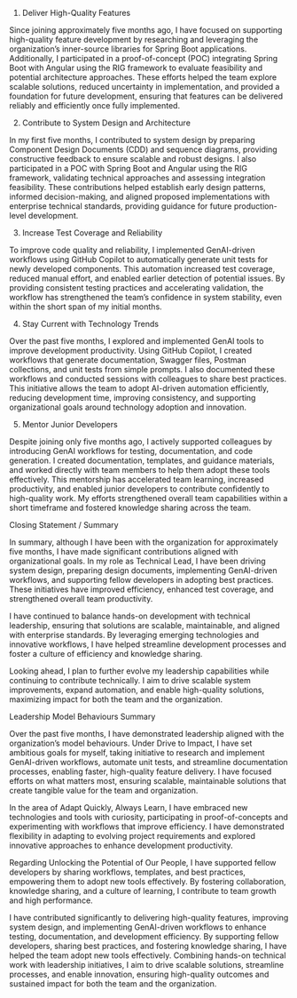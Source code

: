 1. Deliver High-Quality Features

Since joining approximately five months ago, I have focused on supporting high-quality feature development by researching and leveraging the organization’s inner-source libraries for Spring Boot applications. Additionally, I participated in a proof-of-concept (POC) integrating Spring Boot with Angular using the RIG framework to evaluate feasibility and potential architecture approaches. These efforts helped the team explore scalable solutions, reduced uncertainty in implementation, and provided a foundation for future development, ensuring that features can be delivered reliably and efficiently once fully implemented.

2. Contribute to System Design and Architecture

In my first five months, I contributed to system design by preparing Component Design Documents (CDD) and sequence diagrams, providing constructive feedback to ensure scalable and robust designs. I also participated in a POC with Spring Boot and Angular using the RIG framework, validating technical approaches and assessing integration feasibility. These contributions helped establish early design patterns, informed decision-making, and aligned proposed implementations with enterprise technical standards, providing guidance for future production-level development.

3. Increase Test Coverage and Reliability

To improve code quality and reliability, I implemented GenAI-driven workflows using GitHub Copilot to automatically generate unit tests for newly developed components. This automation increased test coverage, reduced manual effort, and enabled earlier detection of potential issues. By providing consistent testing practices and accelerating validation, the workflow has strengthened the team’s confidence in system stability, even within the short span of my initial months.

4. Stay Current with Technology Trends

Over the past five months, I explored and implemented GenAI tools to improve development productivity. Using GitHub Copilot, I created workflows that generate documentation, Swagger files, Postman collections, and unit tests from simple prompts. I also documented these workflows and conducted sessions with colleagues to share best practices. This initiative allows the team to adopt AI-driven automation efficiently, reducing development time, improving consistency, and supporting organizational goals around technology adoption and innovation.

5. Mentor Junior Developers

Despite joining only five months ago, I actively supported colleagues by introducing GenAI workflows for testing, documentation, and code generation. I created documentation, templates, and guidance materials, and worked directly with team members to help them adopt these tools effectively. This mentorship has accelerated team learning, increased productivity, and enabled junior developers to contribute confidently to high-quality work. My efforts strengthened overall team capabilities within a short timeframe and fostered knowledge sharing across the team.

Closing Statement / Summary

In summary, although I have been with the organization for approximately five months, I have made significant contributions aligned with organizational goals. In my role as Technical Lead, I have been driving system design, preparing design documents, implementing GenAI-driven workflows, and supporting fellow developers in adopting best practices. These initiatives have improved efficiency, enhanced test coverage, and strengthened overall team productivity.

I have continued to balance hands-on development with technical leadership, ensuring that solutions are scalable, maintainable, and aligned with enterprise standards. By leveraging emerging technologies and innovative workflows, I have helped streamline development processes and foster a culture of efficiency and knowledge sharing.

Looking ahead, I plan to further evolve my leadership capabilities while continuing to contribute technically. I aim to drive scalable system improvements, expand automation, and enable high-quality solutions, maximizing impact for both the team and the organization.


Leadership Model Behaviours Summary

Over the past five months, I have demonstrated leadership aligned with the organization’s model behaviours. Under Drive to Impact, I have set ambitious goals for myself, taking initiative to research and implement GenAI-driven workflows, automate unit tests, and streamline documentation processes, enabling faster, high-quality feature delivery. I have focused efforts on what matters most, ensuring scalable, maintainable solutions that create tangible value for the team and organization.

In the area of Adapt Quickly, Always Learn, I have embraced new technologies and tools with curiosity, participating in proof-of-concepts and experimenting with workflows that improve efficiency. I have demonstrated flexibility in adapting to evolving project requirements and explored innovative approaches to enhance development productivity.

Regarding Unlocking the Potential of Our People, I have supported fellow developers by sharing workflows, templates, and best practices, empowering them to adopt new tools effectively. By fostering collaboration, knowledge sharing, and a culture of learning, I contribute to team growth and high performance.


I have contributed significantly to delivering high-quality features, improving system design, and implementing GenAI-driven workflows to enhance testing, documentation, and development efficiency. By supporting fellow developers, sharing best practices, and fostering knowledge sharing, I have helped the team adopt new tools effectively. Combining hands-on technical work with leadership initiatives, I aim to drive scalable solutions, streamline processes, and enable innovation, ensuring high-quality outcomes and sustained impact for both the team and the organization.

